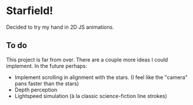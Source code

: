 # Starfield!

Decided to try my hand in 2D JS animations.

## To do
This project is far from over. There are a couple more ideas I could implement. In the future perhaps:
- Implement scrolling in alignment with the stars. (I feel like the "camera" pans faster than the stars)
- Depth perception
- Lightspeed simulation (à la classic science-fiction line strokes)
